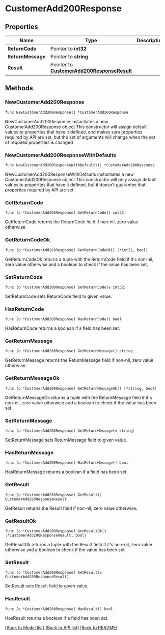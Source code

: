 # CustomerAdd200Response

## Properties

Name | Type | Description | Notes
------------ | ------------- | ------------- | -------------
**ReturnCode** | Pointer to **int32** |  | [optional] 
**ReturnMessage** | Pointer to **string** |  | [optional] 
**Result** | Pointer to [**CustomerAdd200ResponseResult**](CustomerAdd200ResponseResult.md) |  | [optional] 

## Methods

### NewCustomerAdd200Response

`func NewCustomerAdd200Response() *CustomerAdd200Response`

NewCustomerAdd200Response instantiates a new CustomerAdd200Response object
This constructor will assign default values to properties that have it defined,
and makes sure properties required by API are set, but the set of arguments
will change when the set of required properties is changed

### NewCustomerAdd200ResponseWithDefaults

`func NewCustomerAdd200ResponseWithDefaults() *CustomerAdd200Response`

NewCustomerAdd200ResponseWithDefaults instantiates a new CustomerAdd200Response object
This constructor will only assign default values to properties that have it defined,
but it doesn't guarantee that properties required by API are set

### GetReturnCode

`func (o *CustomerAdd200Response) GetReturnCode() int32`

GetReturnCode returns the ReturnCode field if non-nil, zero value otherwise.

### GetReturnCodeOk

`func (o *CustomerAdd200Response) GetReturnCodeOk() (*int32, bool)`

GetReturnCodeOk returns a tuple with the ReturnCode field if it's non-nil, zero value otherwise
and a boolean to check if the value has been set.

### SetReturnCode

`func (o *CustomerAdd200Response) SetReturnCode(v int32)`

SetReturnCode sets ReturnCode field to given value.

### HasReturnCode

`func (o *CustomerAdd200Response) HasReturnCode() bool`

HasReturnCode returns a boolean if a field has been set.

### GetReturnMessage

`func (o *CustomerAdd200Response) GetReturnMessage() string`

GetReturnMessage returns the ReturnMessage field if non-nil, zero value otherwise.

### GetReturnMessageOk

`func (o *CustomerAdd200Response) GetReturnMessageOk() (*string, bool)`

GetReturnMessageOk returns a tuple with the ReturnMessage field if it's non-nil, zero value otherwise
and a boolean to check if the value has been set.

### SetReturnMessage

`func (o *CustomerAdd200Response) SetReturnMessage(v string)`

SetReturnMessage sets ReturnMessage field to given value.

### HasReturnMessage

`func (o *CustomerAdd200Response) HasReturnMessage() bool`

HasReturnMessage returns a boolean if a field has been set.

### GetResult

`func (o *CustomerAdd200Response) GetResult() CustomerAdd200ResponseResult`

GetResult returns the Result field if non-nil, zero value otherwise.

### GetResultOk

`func (o *CustomerAdd200Response) GetResultOk() (*CustomerAdd200ResponseResult, bool)`

GetResultOk returns a tuple with the Result field if it's non-nil, zero value otherwise
and a boolean to check if the value has been set.

### SetResult

`func (o *CustomerAdd200Response) SetResult(v CustomerAdd200ResponseResult)`

SetResult sets Result field to given value.

### HasResult

`func (o *CustomerAdd200Response) HasResult() bool`

HasResult returns a boolean if a field has been set.


[[Back to Model list]](../README.md#documentation-for-models) [[Back to API list]](../README.md#documentation-for-api-endpoints) [[Back to README]](../README.md)


